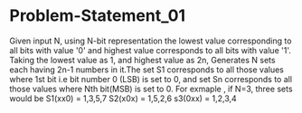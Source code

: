 # Problem-Statement_01
Given input N, using N-bit representation the lowest value corresponding to all bits with value '0' and highest value 
corresponds to all bits with value '1'. Taking the lowest value as 1, and highest value as 2n, Generates N sets each having 2n-1 numbers
in it.The set S1 corresponds to all those values where 1st bit i.e bit number 0 (LSB) is set to 0, and set Sn corresponds to all those values where Nth bit(MSB) is set to 0.
For exmaple , if N=3, three sets would be
S1(xx0) = 1,3,5,7
S2(x0x) = 1,5,2,6
s3(0xx) = 1,2,3,4
